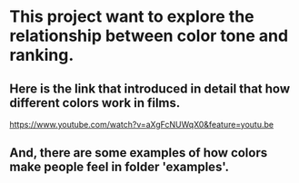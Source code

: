 # This project want to explore the relationship between color tone and ranking.
## Here is the link that introduced in detail that how different colors work in films.
https://www.youtube.com/watch?v=aXgFcNUWqX0&feature=youtu.be
## And, there are some examples of how colors make people feel in folder 'examples'.

